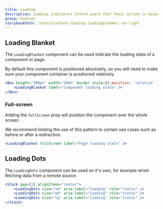 ```yaml
---
title: Loading
description: Loading indicators inform users that their action is being processed.
group: Content
storybookPath: /story/content-loading-loadingblanket--on-light
---
```


## Loading Blanket

The `LoadingBlanket` component can be used indicate the loading state of a component or page.

By default this component is positioned absolutely, so you will need to make sure your component container is positioned relatively.

```jsx live
<Box height="300px" width="100%" border style={{ position: 'relative' }}>
	<LoadingBlanket label="Component loading state" />
</Box>
```

### Full-screen

Adding the `fullScreen` prop will position the component over the whole screen.

We recommend limiting the use of this pattern to certain use cases such as before or after a redirection.

```jsx
<LoadingBlanket fullScreen label="Page loading state" />
```

## Loading Dots

The `LoadingDots` component can be used on it's own, for example when fetching data from a remote source.

```jsx live
<Stack gap={2} alignItems="center">
	<LoadingDots size="sm" aria-label="Loading" role="status" />
	<LoadingDots size="md" aria-label="Loading" role="status" />
	<LoadingDots size="lg" aria-label="Loading" role="status" />
</Stack>
```
